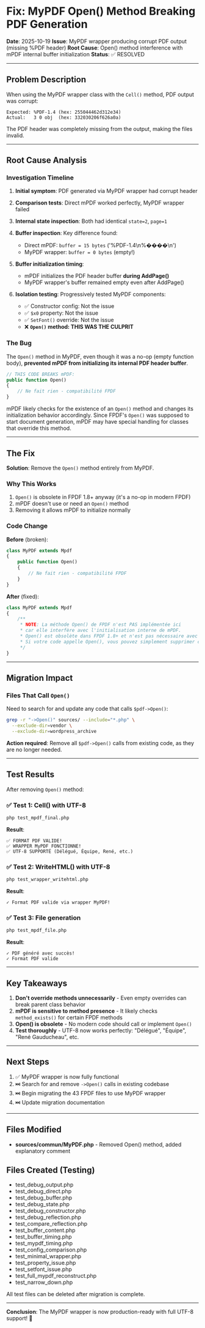 # Fix: MyPDF Open() Method Breaking PDF Generation

**Date**: 2025-10-19
**Issue**: MyPDF wrapper producing corrupt PDF output (missing %PDF header)
**Root Cause**: Open() method interference with mPDF internal buffer initialization
**Status**: ✅ RESOLVED

---

## Problem Description

When using the MyPDF wrapper class with the `Cell()` method, PDF output was corrupt:

```
Expected: %PDF-1.4 (hex: 255044462d312e34)
Actual:   3 0 obj  (hex: 332030206f626a0a)
```

The PDF header was completely missing from the output, making the files invalid.

---

## Root Cause Analysis

### Investigation Timeline

1. **Initial symptom**: PDF generated via MyPDF wrapper had corrupt header
2. **Comparison tests**: Direct mPDF worked perfectly, MyPDF wrapper failed
3. **Internal state inspection**: Both had identical `state=2`, `page=1`
4. **Buffer inspection**: Key difference found:
   - Direct mPDF: `buffer = 15 bytes` ('%PDF-1.4\n%����\n')
   - MyPDF wrapper: `buffer = 0 bytes` (empty!)

5. **Buffer initialization timing**:
   - mPDF initializes the PDF header buffer **during AddPage()**
   - MyPDF wrapper's buffer remained empty even after AddPage()

6. **Isolation testing**: Progressively tested MyPDF components:
   - ✅ Constructor config: Not the issue
   - ✅ `$x0` property: Not the issue
   - ✅ `SetFont()` override: Not the issue
   - ❌ **`Open()` method: THIS WAS THE CULPRIT**

### The Bug

The `Open()` method in MyPDF, even though it was a no-op (empty function body), **prevented mPDF from initializing its internal PDF header buffer**.

```php
// THIS CODE BREAKS mPDF:
public function Open()
{
    // Ne fait rien - compatibilité FPDF
}
```

mPDF likely checks for the existence of an `Open()` method and changes its initialization behavior accordingly. Since FPDF's `Open()` was supposed to start document generation, mPDF may have special handling for classes that override this method.

---

## The Fix

**Solution**: Remove the `Open()` method entirely from MyPDF.

### Why This Works

1. `Open()` is obsolete in FPDF 1.8+ anyway (it's a no-op in modern FPDF)
2. mPDF doesn't use or need an `Open()` method
3. Removing it allows mPDF to initialize normally

### Code Change

**Before** (broken):
```php
class MyPDF extends Mpdf
{
    public function Open()
    {
        // Ne fait rien - compatibilité FPDF
    }
}
```

**After** (fixed):
```php
class MyPDF extends Mpdf
{
    /**
     * NOTE: La méthode Open() de FPDF n'est PAS implémentée ici
     * car elle interfère avec l'initialisation interne de mPDF.
     * Open() est obsolète dans FPDF 1.8+ et n'est pas nécessaire avec mPDF.
     * Si votre code appelle Open(), vous pouvez simplement supprimer cet appel.
     */
}
```

---

## Migration Impact

### Files That Call `Open()`

Need to search for and update any code that calls `$pdf->Open()`:

```bash
grep -r "->Open()" sources/ --include="*.php" \
  --exclude-dir=vendor \
  --exclude-dir=wordpress_archive
```

**Action required**: Remove all `$pdf->Open()` calls from existing code, as they are no longer needed.

---

## Test Results

After removing `Open()` method:

### ✅ Test 1: Cell() with UTF-8
```bash
php test_mpdf_final.php
```
**Result**:
```
✅ FORMAT PDF VALIDE!
✅ WRAPPER MyPDF FONCTIONNE!
✅ UTF-8 SUPPORTÉ (Délégué, Équipe, René, etc.)
```

### ✅ Test 2: WriteHTML() with UTF-8
```bash
php test_wrapper_writehtml.php
```
**Result**:
```
✓ Format PDF valide via wrapper MyPDF!
```

### ✅ Test 3: File generation
```bash
php test_mpdf_file.php
```
**Result**:
```
✓ PDF généré avec succès!
✓ Format PDF valide
```

---

## Key Takeaways

1. **Don't override methods unnecessarily** - Even empty overrides can break parent class behavior
2. **mPDF is sensitive to method presence** - It likely checks `method_exists()` for certain FPDF methods
3. **Open() is obsolete** - No modern code should call or implement `Open()`
4. **Test thoroughly** - UTF-8 now works perfectly: "Délégué", "Équipe", "René Gauducheau", etc.

---

## Next Steps

1. ✅ MyPDF wrapper is now fully functional
2. ⏭️ Search for and remove `->Open()` calls in existing codebase
3. ⏭️ Begin migrating the 43 FPDF files to use MyPDF wrapper
4. ⏭️ Update migration documentation

---

## Files Modified

- **sources/commun/MyPDF.php** - Removed Open() method, added explanatory comment

## Files Created (Testing)

- test_debug_output.php
- test_debug_direct.php
- test_debug_buffer.php
- test_debug_state.php
- test_debug_constructor.php
- test_debug_reflection.php
- test_compare_reflection.php
- test_buffer_content.php
- test_buffer_timing.php
- test_mypdf_timing.php
- test_config_comparison.php
- test_minimal_wrapper.php
- test_property_issue.php
- test_setfont_issue.php
- test_full_mypdf_reconstruct.php
- test_narrow_down.php

All test files can be deleted after migration is complete.

---

**Conclusion**: The MyPDF wrapper is now production-ready with full UTF-8 support! 🎉
